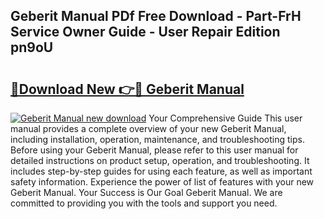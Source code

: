 ## Geberit Manual PDf Free Download - Part-FrH Service Owner Guide - User Repair Edition pn9oU

# <h2><a href="http://cf26922.oget.top/?id=Geberit+Manual">🔗Download New 👉🔴 Geberit Manual</a></h2>

[![Geberit Manual new download](https://i.imgur.com/5g1atiW.png)](http://cf26922.oget.top/?id=Geberit+Manual)
Your Comprehensive Guide This user manual provides a complete overview of your new Geberit Manual, including installation, operation, maintenance, and troubleshooting tips. Before using your Geberit Manual, please refer to this user manual for detailed instructions on product setup, operation, and troubleshooting. It includes step-by-step guides for using each feature, as well as important safety information. Experience the power of list of features with your new Geberit Manual. Your Success is Our Goal Geberit Manual. We are committed to providing you with the tools and support you need.
